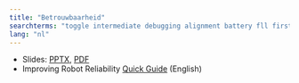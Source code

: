 ```yaml
---
title: "Betrouwbaarheid"
searchterms: "toggle intermediate debugging alignment battery fll first_lego_league coast reliability betrouwbaarheid"
lang: "nl"
---
```

 <ul>
 <li class="ng-binding">Slides:
 <a href="translations/nl/intermediate/Reliability.pptx">PPTX</a>,
 <a href="translations/nl/intermediate/Reliability.pdf">PDF</a>
 </li>
 <li>Improving Robot Reliability <a href="translations/en-us/guides//ReliabilityGuide.pdf">Quick Guide</a> (English)
 </li>
 </ul>
